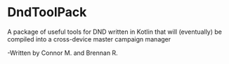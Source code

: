 # DndToolPack
A package of useful tools for DND written in Kotlin that will (eventually) be compiled into a cross-device master campaign manager

-Written by Connor M. and Brennan R.
